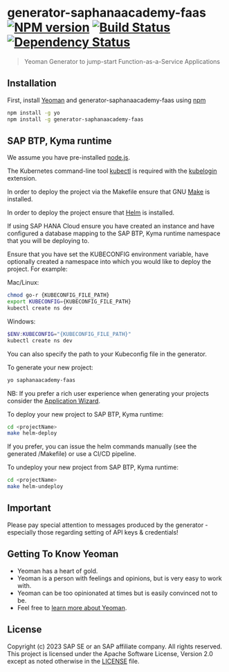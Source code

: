 # generator-saphanaacademy-faas [![NPM version][npm-image]][npm-url] [![Build Status][travis-image]][travis-url] [![Dependency Status][daviddm-image]][daviddm-url]
> Yeoman Generator to jump-start Function-as-a-Service Applications

## Installation

First, install [Yeoman](http://yeoman.io) and generator-saphanaacademy-faas using [npm](https://www.npmjs.com/)

```bash
npm install -g yo
npm install -g generator-saphanaacademy-faas
```

## SAP BTP, Kyma runtime
We assume you have pre-installed [node.js](https://nodejs.org/).

The Kubernetes command-line tool [kubectl](https://kubernetes.io/docs/tasks/tools/) is required with the [kubelogin](https://github.com/int128/kubelogin) extension.

In order to deploy the project via the Makefile ensure that GNU [Make](https://www.gnu.org/software/make) is installed.

In order to deploy the project ensure that [Helm](https://helm.sh/docs/intro/install) is installed.

If using SAP HANA Cloud ensure you have created an instance and have configured a database mapping to the SAP BTP, Kyma runtime namespace that you will be deploying to.

Ensure that you have set the KUBECONFIG environment variable, have optionally created a namespace into which you would like to deploy the project. For example:

Mac/Linux:
```bash
chmod go-r {KUBECONFIG_FILE_PATH}
export KUBECONFIG={KUBECONFIG_FILE_PATH}
kubectl create ns dev
```
Windows:
```powershell
$ENV:KUBECONFIG="{KUBECONFIG_FILE_PATH}"
kubectl create ns dev
```

You can also specify the path to your Kubeconfig file in the generator.

To generate your new project:
```bash
yo saphanaacademy-faas
```
NB: If you prefer a rich user experience when generating your projects consider the [Application Wizard](https://marketplace.visualstudio.com/items?itemName=SAPOS.yeoman-ui).

To deploy your new project to SAP BTP, Kyma runtime:
```bash
cd <projectName>
make helm-deploy
```
If you prefer, you can issue the helm commands manually (see the generated <projectName>/Makefile) or use a CI/CD pipeline.

To undeploy your new project from SAP BTP, Kyma runtime:
```bash
cd <projectName>
make helm-undeploy
```

## Important
Please pay special attention to messages produced by the generator - especially those regarding setting of API keys & credentials!

## Getting To Know Yeoman

 * Yeoman has a heart of gold.
 * Yeoman is a person with feelings and opinions, but is very easy to work with.
 * Yeoman can be too opinionated at times but is easily convinced not to be.
 * Feel free to [learn more about Yeoman](http://yeoman.io/).

## License

Copyright (c) 2023 SAP SE or an SAP affiliate company. All rights reserved. This project is licensed under the Apache Software License, Version 2.0 except as noted otherwise in the [LICENSE](LICENSE) file.

[npm-image]: https://badge.fury.io/js/generator-saphanaacademy-faas.svg
[npm-url]: https://npmjs.org/package/generator-saphanaacademy-faas
[travis-image]: https://travis-ci.com/saphanaacademy/generator-saphanaacademy-faas.svg?branch=master
[travis-url]: https://travis-ci.com/saphanaacademy/generator-saphanaacademy-faas
[daviddm-image]: https://david-dm.org/saphanaacademy/generator-saphanaacademy-faas.svg?theme=shields.io
[daviddm-url]: https://david-dm.org/saphanaacademy/generator-saphanaacademy-faas

